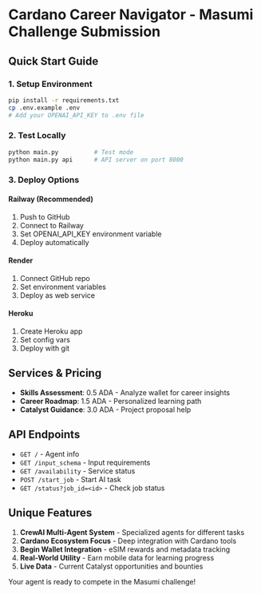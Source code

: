 # Cardano Career Navigator - Masumi Challenge Submission

## Quick Start Guide

### 1. Setup Environment
```bash
pip install -r requirements.txt
cp .env.example .env
# Add your OPENAI_API_KEY to .env file
```

### 2. Test Locally
```bash
python main.py          # Test mode
python main.py api      # API server on port 8000
```

### 3. Deploy Options

#### Railway (Recommended)
1. Push to GitHub
2. Connect to Railway
3. Set OPENAI_API_KEY environment variable
4. Deploy automatically

#### Render
1. Connect GitHub repo
2. Set environment variables
3. Deploy as web service

#### Heroku
1. Create Heroku app
2. Set config vars
3. Deploy with git

## Services & Pricing

- **Skills Assessment**: 0.5 ADA - Analyze wallet for career insights
- **Career Roadmap**: 1.5 ADA - Personalized learning path
- **Catalyst Guidance**: 3.0 ADA - Project proposal help

## API Endpoints

- `GET /` - Agent info
- `GET /input_schema` - Input requirements
- `GET /availability` - Service status
- `POST /start_job` - Start AI task
- `GET /status?job_id=<id>` - Check job status


## Unique Features

1. **CrewAI Multi-Agent System** - Specialized agents for different tasks
2. **Cardano Ecosystem Focus** - Deep integration with Cardano tools
3. **Begin Wallet Integration** - eSIM rewards and metadata tracking
4. **Real-World Utility** - Earn mobile data for learning progress
5. **Live Data** - Current Catalyst opportunities and bounties

Your agent is ready to compete in the Masumi challenge!
